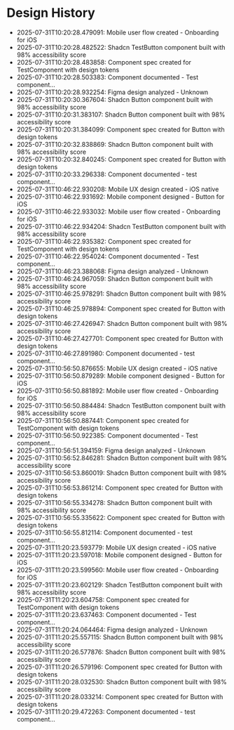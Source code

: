 # Design History

- 2025-07-31T10:20:28.479091: Mobile user flow created - Onboarding for iOS
- 2025-07-31T10:20:28.482522: Shadcn TestButton component built with 98% accessibility score
- 2025-07-31T10:20:28.483858: Component spec created for TestComponent with design tokens
- 2025-07-31T10:20:28.503383: Component documented - Test component...
- 2025-07-31T10:20:28.932254: Figma design analyzed - Unknown
- 2025-07-31T10:20:30.367604: Shadcn Button component built with 98% accessibility score
- 2025-07-31T10:20:31.383107: Shadcn Button component built with 98% accessibility score
- 2025-07-31T10:20:31.384099: Component spec created for Button with design tokens
- 2025-07-31T10:20:32.838869: Shadcn Button component built with 98% accessibility score
- 2025-07-31T10:20:32.840245: Component spec created for Button with design tokens
- 2025-07-31T10:20:33.296338: Component documented - test component...
- 2025-07-31T10:46:22.930208: Mobile UX design created - iOS native
- 2025-07-31T10:46:22.931692: Mobile component designed - Button for iOS
- 2025-07-31T10:46:22.933032: Mobile user flow created - Onboarding for iOS
- 2025-07-31T10:46:22.934204: Shadcn TestButton component built with 98% accessibility score
- 2025-07-31T10:46:22.935382: Component spec created for TestComponent with design tokens
- 2025-07-31T10:46:22.954024: Component documented - Test component...
- 2025-07-31T10:46:23.388068: Figma design analyzed - Unknown
- 2025-07-31T10:46:24.967059: Shadcn Button component built with 98% accessibility score
- 2025-07-31T10:46:25.978291: Shadcn Button component built with 98% accessibility score
- 2025-07-31T10:46:25.978894: Component spec created for Button with design tokens
- 2025-07-31T10:46:27.426947: Shadcn Button component built with 98% accessibility score
- 2025-07-31T10:46:27.427701: Component spec created for Button with design tokens
- 2025-07-31T10:46:27.891980: Component documented - test component...
- 2025-07-31T10:56:50.876655: Mobile UX design created - iOS native
- 2025-07-31T10:56:50.879289: Mobile component designed - Button for iOS
- 2025-07-31T10:56:50.881892: Mobile user flow created - Onboarding for iOS
- 2025-07-31T10:56:50.884484: Shadcn TestButton component built with 98% accessibility score
- 2025-07-31T10:56:50.887441: Component spec created for TestComponent with design tokens
- 2025-07-31T10:56:50.922385: Component documented - Test component...
- 2025-07-31T10:56:51.394159: Figma design analyzed - Unknown
- 2025-07-31T10:56:52.846281: Shadcn Button component built with 98% accessibility score
- 2025-07-31T10:56:53.860019: Shadcn Button component built with 98% accessibility score
- 2025-07-31T10:56:53.861214: Component spec created for Button with design tokens
- 2025-07-31T10:56:55.334278: Shadcn Button component built with 98% accessibility score
- 2025-07-31T10:56:55.335622: Component spec created for Button with design tokens
- 2025-07-31T10:56:55.812114: Component documented - test component...
- 2025-07-31T11:20:23.593779: Mobile UX design created - iOS native
- 2025-07-31T11:20:23.597018: Mobile component designed - Button for iOS
- 2025-07-31T11:20:23.599560: Mobile user flow created - Onboarding for iOS
- 2025-07-31T11:20:23.602129: Shadcn TestButton component built with 98% accessibility score
- 2025-07-31T11:20:23.604758: Component spec created for TestComponent with design tokens
- 2025-07-31T11:20:23.637463: Component documented - Test component...
- 2025-07-31T11:20:24.064464: Figma design analyzed - Unknown
- 2025-07-31T11:20:25.557115: Shadcn Button component built with 98% accessibility score
- 2025-07-31T11:20:26.577876: Shadcn Button component built with 98% accessibility score
- 2025-07-31T11:20:26.579196: Component spec created for Button with design tokens
- 2025-07-31T11:20:28.032530: Shadcn Button component built with 98% accessibility score
- 2025-07-31T11:20:28.033214: Component spec created for Button with design tokens
- 2025-07-31T11:20:29.472263: Component documented - test component...
